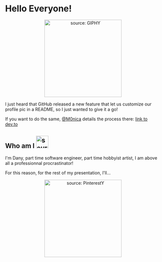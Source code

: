 # Hello Everyone!
<p align="center"><img src="https://media.giphy.com/media/MeJgB3yMMwIaHmKD4z/source.gif" width="250" height="250" alt="source: GIPHY"/></p>

I just heard that GitHub released a new feature that let us customize our profile pic in a README, so I just wanted to give it a go!

If you want to do the same, [@M0nica](https://github.com/m0nica) details the process there: [link to dev.to](https://dev.to/m0nica/how-to-create-a-github-profile-readme-1paj)

## Who am I <img src="https://cdn.psychologytoday.com/sites/default/files/styles/article-inline-half-caption/public/field_blog_entry_images/2018-07/who_am_i.jpeg?itok=r0dpnt0k" width="40" height="40" alt="source: GIPHY"/>


I'm Dany, part time software engineer, part time hobbyist artist, I am above all a professionnal procrastinator!

For this reason, for the rest of my presentation, I'll...
<p align="center">
<img src="https://i.pinimg.com/564x/2a/e1/2e/2ae12e325d01fe36b22720e4752c009f.jpg" width="250" height="250" alt="source: PinterestY"/>
</p>
